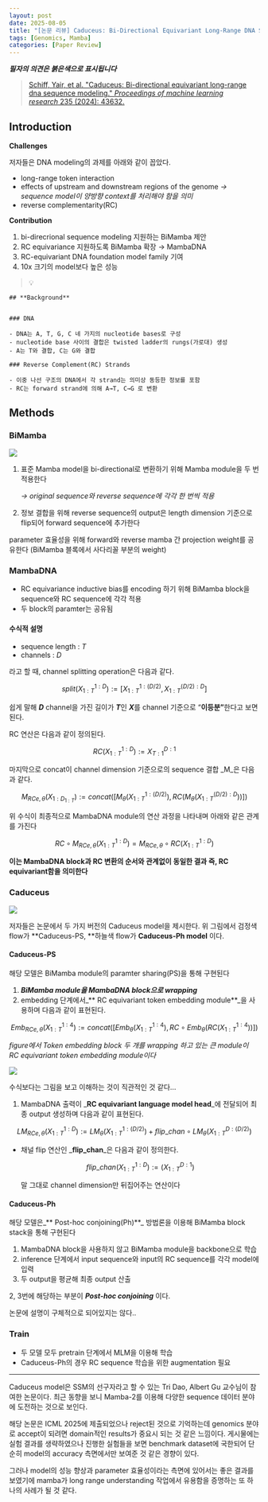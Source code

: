 ```yaml
---
layout: post
date: 2025-08-05
title: "[논문 리뷰] Caduceus: Bi-Directional Equivariant Long-Range DNA Sequence Modeling"
tags: [Genomics, Mamba]
categories: [Paper Review]
---
```


<span class="notion-red">_**필자의 의견은 붉은색으로 표시됩니다**_</span>


> [Schiff, Yair, et al. "Caduceus: Bi-directional equivariant long-range dna sequence modeling." ](https://pmc.ncbi.nlm.nih.gov/articles/PMC12189541/)[_Proceedings of machine learning research_](https://pmc.ncbi.nlm.nih.gov/articles/PMC12189541/)[ 235 (2024): 43632.](https://pmc.ncbi.nlm.nih.gov/articles/PMC12189541/)



## Introduction


**Challenges**


저자들은 DNA modeling의 과제를 아래와 같이 꼽았다.

- long-range token interaction
- effects of upstream and downstream regions of the genome 
_→ sequence model이 양방향 context를 처리해야 함을 의미_
- reverse complementarity(RC)

**Contribution**

1. bi-direcrional sequence modeling 지원하는 BiMamba 제안
1. RC equivariance 지원하도록 BiMamba 확장 → MambaDNA
1. RC-equivariant DNA foundation model family 기여
1. 10x 크기의 model보다 높은 성능

> 💡 


	## **Background**


	### DNA

	- DNA는 A, T, G, C 네 가지의 nucleotide bases로 구성
	- nucleotide base 사이의 결합은 twisted ladder의 rungs(가로대) 생성
	- A는 T와 결합, C는 G와 결합

	### Reverse Complement(RC) Strands

	- 이중 나선 구조의 DNA에서 각 strand는 의미상 동등한 정보를 포함
	- RC는 forward strand에 의해 A→T, C→G 로 변환


## Methods



### BiMamba


![](https://prod-files-secure.s3.us-west-2.amazonaws.com/542b861c-36a8-4051-84e5-8804b6728dba/2c247d59-7815-4980-99f0-8f0d21f445a7/image.png?X-Amz-Algorithm=AWS4-HMAC-SHA256&X-Amz-Content-Sha256=UNSIGNED-PAYLOAD&X-Amz-Credential=ASIAZI2LB466XH6WH3TT%2F20250810%2Fus-west-2%2Fs3%2Faws4_request&X-Amz-Date=20250810T150046Z&X-Amz-Expires=3600&X-Amz-Security-Token=IQoJb3JpZ2luX2VjEJ3%2F%2F%2F%2F%2F%2F%2F%2F%2F%2FwEaCXVzLXdlc3QtMiJHMEUCIQCR5gCWTcv25xcqCipGB9Cbn0420LquwLO7QbLtt8RqYgIgJ4EPOrSqaAX9lIo1VmoB%2BEcvRaXXjg8YT5GzDa64kh0qiAQI1v%2F%2F%2F%2F%2F%2F%2F%2F%2F%2FARAAGgw2Mzc0MjMxODM4MDUiDJ9A8rNLWE4JwvhLFyrcA3BGjno%2BqOkmj9ChP6KQbV4nQn%2Fl047uqAMMOTaZHmIq2bpsePNRk4tNU2Sml3AvFkcFYyaOWAkqDqduzVGz4MsJaFGaJjDjxIHxeWYsO2J4c0AN9Z6K16v8pFHJW%2B%2F060eTRazLkPKHheZAqG5Ft8tD6qLkxQwV6HTOws%2BJo0amsSHuqAaTjdTF5yHsZl5yamSi%2FSHziEZcjirHrEXqwpxMWGgzuce%2FYzTo%2BPu0ly5WvAbXR30sotuRK5sIeo6HdK9Q%2BPHFqsws4G7l6t5tIKS1gneR6NFoKGATNABd1YdErAMtDEWN3pOU2H0gw025S%2FZDOXcd%2FlqzM14DXSpG7n%2BSfCbZlsTLiGlaTCk6PS0064IVHBJ4Ep%2BQriq48FGPvj0yZ8whcEKJ62N8A3d5JztsK7Rk4UddFVA%2B97y6jWBQJ53dXSh0sm77NRws3zDLFnl%2F9IeElwKKE5MTuFXD6%2FVWAairXf6Gkm6s2Ui8mYUWrrLFN69RindW2PEIpv4aKpktbE%2FHQCNK%2BJNZJn0VNw3f3t2G3DQRFSUDxrpdPpfFZaiXRNVsJoCKOvdwDtU1VmMbK5Tmu95ExmekuvuPtHi2btYwp8dM%2FT%2FYMtk6eTMxnumiaPSnXdb7t4dZMIKl4sQGOqUBGfJS2TC60N5whOn%2BsZSNEnfx0iHDgVP%2BcQhKl%2FV3%2FlOevG94UC4dBzXQuksusxchI%2Bgk7Mac0rr3Y4Yr8mPJsgt%2BUFCnuLbFHUBBGNfEsIdFK20WbeUAAYQBVS%2BEOugBWO5IOQp7cxtTWuuvVNGwFuBLgEKhMLswms%2BswAhIYsrELCIhHwl45gvByj3uzwRRhZWpxKDo%2BUELf%2FoghLs5bwlA8pnW&X-Amz-Signature=0cc6518f3a163cd3da1b988502a7268a40888fd6c0a1e84faa817f69fe99385e&X-Amz-SignedHeaders=host&x-amz-checksum-mode=ENABLED&x-id=GetObject)

1. 표준 Mamba model을 bi-directional로 변환하기 위해 Mamba module을 두 번 적용한다

	_→ original sequence와 reverse sequence에 각각 한 번씩 적용_

1. 정보 결합을 위해 reverse sequence의 output은 length dimension 기준으로 flip되어 forward sequence에 추가한다

parameter 효율성을 위해 forward와 reverse mamba 간 projection weight를 공유한다 (BiMamba 블록에서 사다리꼴 부분의 weight)



### MambaDNA

- RC equivariance inductive bias를 encoding 하기 위해 BiMamba block을 sequence와 RC sequence에 각각 적용
- 두 block의 paramter는 공유됨


#### 수식적 설명

- sequence length : _T_
- channels : _D_

라고 할 때,  channel splitting operation은 다음과 같다.


$$
split(X^{1:D}_{1:T}):=[X^{1:(D/2)}_{1:T},X^{(D/2):D}_{1:T}]
$$


<span class="notion-red">쉽게 말해 </span><span class="notion-red">_**D**_</span><span class="notion-red"> channel을 가진 길이가 </span><span class="notion-red">_**T**_</span><span class="notion-red">인 </span><span class="notion-red">_**X**_</span><span class="notion-red">를 channel 기준으로 “</span><span class="notion-red">**이등분”**</span><span class="notion-red">한다고 보면 된다.</span>


RC 연산은 다음과 같이 정의된다.


$$
RC(X^{1:D}_{1:T}):=X^{D:1}_{T:1}
$$


마지막으로 concat이 channel dimension 기준으로의 sequence 결합 _M_은 다음과 같다.


$$
M_{RCe,\theta}(X_{1:D_{1:T}}):=concat([M_{\theta}(X^{1:(D/2)}_{1:T}),RC(M_{\theta}(X^{(D/2):D}_{1:T}))])
$$


위 수식이 최종적으로 MambaDNA module의 연산 과정을 나타내며 아래와 같은 관계를 가진다


$$
RC\circ M_{RCe,\theta}(X^{1:D}_{1:T}) = M_{RCe,\theta} \circ RC(X^{1:D}_{1:T})
$$


**이는 MambaDNA block과 RC 변환의 순서와 관계없이 동일한 결과 즉, RC equivariant함을 의미한다**



### Caduceus


![](https://prod-files-secure.s3.us-west-2.amazonaws.com/542b861c-36a8-4051-84e5-8804b6728dba/f94a60d7-8145-473b-aef9-7c68d3ec604a/image.png?X-Amz-Algorithm=AWS4-HMAC-SHA256&X-Amz-Content-Sha256=UNSIGNED-PAYLOAD&X-Amz-Credential=ASIAZI2LB466XH6WH3TT%2F20250810%2Fus-west-2%2Fs3%2Faws4_request&X-Amz-Date=20250810T150046Z&X-Amz-Expires=3600&X-Amz-Security-Token=IQoJb3JpZ2luX2VjEJ3%2F%2F%2F%2F%2F%2F%2F%2F%2F%2FwEaCXVzLXdlc3QtMiJHMEUCIQCR5gCWTcv25xcqCipGB9Cbn0420LquwLO7QbLtt8RqYgIgJ4EPOrSqaAX9lIo1VmoB%2BEcvRaXXjg8YT5GzDa64kh0qiAQI1v%2F%2F%2F%2F%2F%2F%2F%2F%2F%2FARAAGgw2Mzc0MjMxODM4MDUiDJ9A8rNLWE4JwvhLFyrcA3BGjno%2BqOkmj9ChP6KQbV4nQn%2Fl047uqAMMOTaZHmIq2bpsePNRk4tNU2Sml3AvFkcFYyaOWAkqDqduzVGz4MsJaFGaJjDjxIHxeWYsO2J4c0AN9Z6K16v8pFHJW%2B%2F060eTRazLkPKHheZAqG5Ft8tD6qLkxQwV6HTOws%2BJo0amsSHuqAaTjdTF5yHsZl5yamSi%2FSHziEZcjirHrEXqwpxMWGgzuce%2FYzTo%2BPu0ly5WvAbXR30sotuRK5sIeo6HdK9Q%2BPHFqsws4G7l6t5tIKS1gneR6NFoKGATNABd1YdErAMtDEWN3pOU2H0gw025S%2FZDOXcd%2FlqzM14DXSpG7n%2BSfCbZlsTLiGlaTCk6PS0064IVHBJ4Ep%2BQriq48FGPvj0yZ8whcEKJ62N8A3d5JztsK7Rk4UddFVA%2B97y6jWBQJ53dXSh0sm77NRws3zDLFnl%2F9IeElwKKE5MTuFXD6%2FVWAairXf6Gkm6s2Ui8mYUWrrLFN69RindW2PEIpv4aKpktbE%2FHQCNK%2BJNZJn0VNw3f3t2G3DQRFSUDxrpdPpfFZaiXRNVsJoCKOvdwDtU1VmMbK5Tmu95ExmekuvuPtHi2btYwp8dM%2FT%2FYMtk6eTMxnumiaPSnXdb7t4dZMIKl4sQGOqUBGfJS2TC60N5whOn%2BsZSNEnfx0iHDgVP%2BcQhKl%2FV3%2FlOevG94UC4dBzXQuksusxchI%2Bgk7Mac0rr3Y4Yr8mPJsgt%2BUFCnuLbFHUBBGNfEsIdFK20WbeUAAYQBVS%2BEOugBWO5IOQp7cxtTWuuvVNGwFuBLgEKhMLswms%2BswAhIYsrELCIhHwl45gvByj3uzwRRhZWpxKDo%2BUELf%2FoghLs5bwlA8pnW&X-Amz-Signature=2254b8e862ec3e6d1f5c8fec6b86c97101b878a5d245aff360e951fe77303a17&X-Amz-SignedHeaders=host&x-amz-checksum-mode=ENABLED&x-id=GetObject)


저자들은 논문에서 두 가지 버전의 Caduceus model을 제시한다. 위 그림에서 검정색 flow가 **Caduceus-PS, **하늘색 flow가 **Caduceus-Ph model** 이다.



#### Caduceus-PS


해당 모델은 BiMamba module의 paramter sharing(PS)을 통해 구현된다

1. _**BiMamba module을 MambaDNA block으로 wrapping**_
1. embedding 단계에서_** RC equivariant token embedding module**_을 사용하며 다음과 같이 표현된다.

$$
Emb_{RCe,\theta}(X^{1:4}_{1:T}):=concat([Emb_{\theta}(X^{1:4}_{1:T}),RC \circ Emb_{\theta}(RC(X^{1:4}_{1:T}))])
$$


_figure에서 Token embedding block 두 개를 wrapping 하고 있는 큰 module이 RC equivariant token embedding module이다_


![](https://prod-files-secure.s3.us-west-2.amazonaws.com/542b861c-36a8-4051-84e5-8804b6728dba/b175e4da-71eb-4e91-8c23-a06dabe673c9/image.png?X-Amz-Algorithm=AWS4-HMAC-SHA256&X-Amz-Content-Sha256=UNSIGNED-PAYLOAD&X-Amz-Credential=ASIAZI2LB466XH6WH3TT%2F20250810%2Fus-west-2%2Fs3%2Faws4_request&X-Amz-Date=20250810T150046Z&X-Amz-Expires=3600&X-Amz-Security-Token=IQoJb3JpZ2luX2VjEJ3%2F%2F%2F%2F%2F%2F%2F%2F%2F%2FwEaCXVzLXdlc3QtMiJHMEUCIQCR5gCWTcv25xcqCipGB9Cbn0420LquwLO7QbLtt8RqYgIgJ4EPOrSqaAX9lIo1VmoB%2BEcvRaXXjg8YT5GzDa64kh0qiAQI1v%2F%2F%2F%2F%2F%2F%2F%2F%2F%2FARAAGgw2Mzc0MjMxODM4MDUiDJ9A8rNLWE4JwvhLFyrcA3BGjno%2BqOkmj9ChP6KQbV4nQn%2Fl047uqAMMOTaZHmIq2bpsePNRk4tNU2Sml3AvFkcFYyaOWAkqDqduzVGz4MsJaFGaJjDjxIHxeWYsO2J4c0AN9Z6K16v8pFHJW%2B%2F060eTRazLkPKHheZAqG5Ft8tD6qLkxQwV6HTOws%2BJo0amsSHuqAaTjdTF5yHsZl5yamSi%2FSHziEZcjirHrEXqwpxMWGgzuce%2FYzTo%2BPu0ly5WvAbXR30sotuRK5sIeo6HdK9Q%2BPHFqsws4G7l6t5tIKS1gneR6NFoKGATNABd1YdErAMtDEWN3pOU2H0gw025S%2FZDOXcd%2FlqzM14DXSpG7n%2BSfCbZlsTLiGlaTCk6PS0064IVHBJ4Ep%2BQriq48FGPvj0yZ8whcEKJ62N8A3d5JztsK7Rk4UddFVA%2B97y6jWBQJ53dXSh0sm77NRws3zDLFnl%2F9IeElwKKE5MTuFXD6%2FVWAairXf6Gkm6s2Ui8mYUWrrLFN69RindW2PEIpv4aKpktbE%2FHQCNK%2BJNZJn0VNw3f3t2G3DQRFSUDxrpdPpfFZaiXRNVsJoCKOvdwDtU1VmMbK5Tmu95ExmekuvuPtHi2btYwp8dM%2FT%2FYMtk6eTMxnumiaPSnXdb7t4dZMIKl4sQGOqUBGfJS2TC60N5whOn%2BsZSNEnfx0iHDgVP%2BcQhKl%2FV3%2FlOevG94UC4dBzXQuksusxchI%2Bgk7Mac0rr3Y4Yr8mPJsgt%2BUFCnuLbFHUBBGNfEsIdFK20WbeUAAYQBVS%2BEOugBWO5IOQp7cxtTWuuvVNGwFuBLgEKhMLswms%2BswAhIYsrELCIhHwl45gvByj3uzwRRhZWpxKDo%2BUELf%2FoghLs5bwlA8pnW&X-Amz-Signature=ccd4f7d02e4f43728f5db67903306b09bcc5f61d4dc6c54b016f1d38d975db86&X-Amz-SignedHeaders=host&x-amz-checksum-mode=ENABLED&x-id=GetObject)


<span class="notion-red">수식보다는 그림을 보고 이해하는 것이 직관적인 것 같다…</span>

1. MambaDNA 출력이 _**RC equivariant language model head**_에 전달되어 최종 output 생성하며 다음과 같이 표현된다.

$$
LM_{RCe,\theta}(X^{1:D}_{1:T}):= LM_{\theta}(X^{1:(D/2)}_{1:T})+flip\_chan\circ LM_{\theta}(X^{D:(D/2)}_{1:T})
$$

- 채널 flip 연산인 _**flip\_chan**_은 다음과 같이 정의한다.

	$$
	flip\_chan(X^{1:D}_{1:T}):=(X^{D:1}_{1:T})
	$$


	말 그대로 channel dimension만 뒤집어주는 연산이다



#### Caduceus-Ph


해당 모델은_** Post-hoc conjoining(Ph)**_ 방법론을 이용해 BiMamba block stack을 통해 구현된다

1. MambaDNA block을 사용하지 않고 BiMamba module을 backbone으로 학습
1. inference 단계에서 input sequence와 input의 RC sequence를 각각 model에 입력
1. 두 output을 평균해 최종 output 산출

2, 3번에 해당하는 부분이 _**Post-hoc conjoining**_ 이다.


<span class="notion-red">논문에 설명이 구체적으로 되어있지는 않다..</span>



### Train

- 두 모델 모두 pretrain 단계에서 MLM을 이용해 학습
- Caduceus-Ph의 경우 RC sequence 학습을 위한 augmentation 필요

---


<span class="notion-red">Caduceus model은 SSM의 선구자라고 할 수 있는 Tri Dao, Albert Gu 교수님이 참여한 논문이다. 최근 동향을 보니 Mamba-2를 이용해 다양한 sequence 데이터 분야에 도전하는 것으로 보인다.</span>


<span class="notion-red">해당 논문은 ICML 2025에 제출되었으나 reject된 것으로 기억하는데 genomics 분야로 accept이 되려면 domain적인 results가 중요시 되는 것 같은 느낌이다. 게시물에는 실험 결과를 생략하였으나 진행한 실험들을 보면 benchmark dataset에 국한되어 단순히 model의 accuracy 측면에서만 보여준 것 같은 경향이 있다.</span>


<span class="notion-red">그러나 model의 성능 향상과 parameter 효율성이라는 측면에 있어서는 좋은 결과를 보였기에 mamba가 long range understanding 작업에서 유용함을 증명하는 또 하나의 사례가 될 것 같다.</span>

